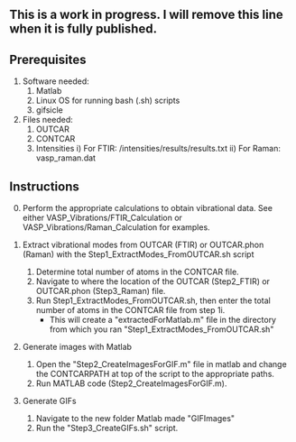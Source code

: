## This is a work in progress. I will remove this line when it is fully published.
## Prerequisites
1. Software needed:
    1. Matlab
    2. Linux OS for running bash (.sh) scripts
    3. gifsicle
2. Files needed:
    1. OUTCAR
    2. CONTCAR
    3) Intensities 
	i)  For FTIR: /intensities/results/results.txt
	ii) For Raman: vasp_raman.dat
	

## Instructions
0. Perform the appropriate calculations to obtain vibrational data. See either VASP_Vibrations/FTIR_Calculation or VASP_Vibrations/Raman_Calculation for examples.

1. Extract vibrational modes from OUTCAR (FTIR) or OUTCAR.phon (Raman) with the Step1_ExtractModes_FromOUTCAR.sh script
    1. Determine total number of atoms in the CONTCAR file.
    2. Navigate to where the location of the OUTCAR (Step2_FTIR) or OUTCAR.phon (Step3_Raman) file.
    3. Run Step1_ExtractModes_FromOUTCAR.sh, then enter the total number of atoms in the CONTCAR file from step 1i.
       - This will create a "extractedForMatlab.m" file in the directory from which you ran "Step1_ExtractModes_FromOUTCAR.sh"

2. Generate images with Matlab
    1. Open the "Step2_CreateImagesForGIF.m" file in matlab and change the CONTCARPATH at top of the script to the appropriate paths.
    2. Run MATLAB code (Step2_CreateImagesForGIF.m).

3. Generate GIFs
    1. Navigate to the new folder Matlab made "GIFImages"
    2. Run the "Step3_CreateGIFs.sh" script.




